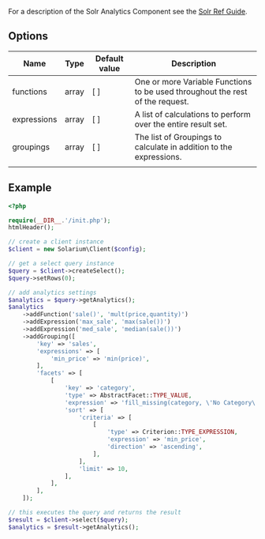 For a description of the Solr Analytics Component see the [Solr Ref Guide](https://solr.apache.org/guide/analytics.html).

Options
-------

| Name        | Type    | Default value | Description                                                                   |
|-------------|---------|---------------|-------------------------------------------------------------------------------|
| functions   | array   | [ ]           | One or more Variable Functions to be used throughout the rest of the request. |
| expressions | array   | [ ]           | A list of calculations to perform over the entire result set.                 |
| groupings   | array   | [ ]           | The list of Groupings to calculate in addition to the expressions.            |
||

Example
-------

```php
<?php

require(__DIR__.'/init.php');
htmlHeader();

// create a client instance
$client = new Solarium\Client($config);

// get a select query instance
$query = $client->createSelect();
$query->setRows(0);

// add analytics settings
$analytics = $query->getAnalytics();
$analytics
    ->addFunction('sale()', 'mult(price,quantity)')
    ->addExpression('max_sale', 'max(sale())')
    ->addExpression('med_sale', 'median(sale())')
    ->addGrouping([
        'key' => 'sales',
        'expressions' => [
            'min_price' => 'min(price)',
        ],
        'facets' => [
            [
                'key' => 'category',
                'type' => AbstractFacet::TYPE_VALUE,
                'expression' => 'fill_missing(category, \'No Category\')',
                'sort' => [
                    'criteria' => [
                        [
                            'type' => Criterion::TYPE_EXPRESSION,
                            'expression' => 'min_price',
                            'direction' => 'ascending',
                        ],
                    ],
                    'limit' => 10,
                ],
            ],
        ],
    ]);

// this executes the query and returns the result
$result = $client->select($query);
$analytics = $result->getAnalytics();
```
